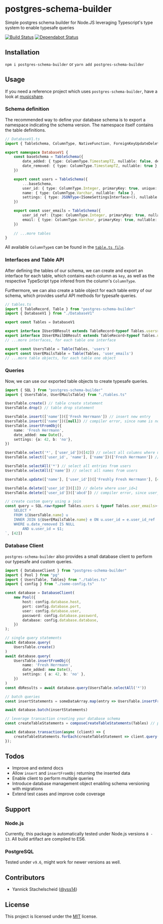 # postgres-schema-builder
Simple postgres schema builder for Node.JS leveraging Typescript's type system to enable typesafe queries

[![Build Status](https://travis-ci.com/yss14/postgres-schema-builder.svg?branch=master)](https://travis-ci.com/yss14/postgres-schema-builder)
[![Dependabot Status](https://api.dependabot.com/badges/status?host=github&repo=yss14/postgres-schema-builder)](https://dependabot.com)

## Installation
`npm i postgres-schema-builder` or `yarn add postgres-schema-builder`

## Usage

If you need a reference project which uses `postgres-schema-builder`, have a look at [musicshare](https://github.com/yss14/musicshare/tree/master/projects/backend/src/database).

### Schema definition

The recommended way to define your database schema is to export a namespace indicating the schema version. The namespace itself contains the table definitions.

```typescript
// DatabaseV1.ts
import { TableSchema, ColumnType, NativeFunction, ForeignKeyUpdateDeleteRule, JSONType } from "postgres-schema-builder"

export namespace DatabaseV1 {
    const baseSchema = TableSchema({
		date_added: { type: ColumnType.TimestampTZ, nullable: false, defaultValue: { func: NativeFunction.Now } },
		date_removed: { type: ColumnType.TimestampTZ, nullable: true },
	})

	export const users = TableSchema({
		...baseSchema,
		user_id: { type: ColumnType.Integer, primaryKey: true, unique: true },
        name: { type: ColumnType.Varchar, nullable: false },
        settings: { type: JSONType<ISomeSettingsInterface>(), nullable: false },
    })

    export const user_emails = TableSchema({
        user_id_ref: {type: ColumnType.Integer, primaryKey: true, nullable: false, foreignKeys: [{ targetTable: 'users', targetColumn: 'user_id', onDelete: ForeignKeyUpdateDeleteRule.Cascade }]},
        email: { type: ColumnType.Varchar, primaryKey: true, nullable: false },
    })
    
    // ...more tables
}
```

All available `ColumnType`s can be found in the [`table.ts file`](https://github.com/yss14/postgres-schema-builder/blob/master/src/table.ts#L78).

### Interfaces and Table API

After defining the tables of our schema, we can create and export an interface for each table, which contains each column as `key`, as well as the respective TypeScript type infered from the column's `ColumnType`.

Furthermore, we can also create a table object for each table entry of our schema, which provides useful API methods for typesafe queries.

```typescript
// tables.ts
import { TableRecord, Table } from "postgres-schema-builder"
import { DatabaseV1 } from "./DatabaseV1"

export const Tables = DatabaseV1

export interface IUserDBResult extends TableRecord<typeof Tables.users> { }
export interface IUserEMailDBResult extends TableRecord<typeof Tables.user_emails> { }
// ...more interfaces, for each table one interface

export const UsersTable = Table(Tables, 'users')
export const UserEMailsTable = Table(Tables, 'user_emails')
// ...more table objects, for each table one object
```

### Queries

Now, we can use our exported table objects to create typesafe queries.

```typescript
import { SQL } from "postgres-schema-builder"
import { UsersTable, UserEMailsTable} from "./tables.ts"

UsersTable.create() // table create statement
UsersTable.drop() // table drop statement

UsersTable.insert(['name'])(['Fresh Herrmann']) // insert new entry
UsersTable.insert(['name'])([null]) // compiler error, since name is not nullable
UsersTable.insertFromObj({
	name: 'Fresh Herrmann',
	date_added: new Date(),
	settings: {a: 42, b: 'no'},
})

UsersTable.select('*', ['user_id'])([42]) // select all columns where user_id=42
UsersTable.select(['user_id', 'name'], ['name'])(['Fresh Herrmann']) // select only user_id and name where name='Fresh Herrmann'

UsersTable.selectAll('*') // select all entries from users
UsersTable.selectAll(['name']) // select all names from users

UsersTable.update(['name'], ['user_id'])(['Freshly Fresh Herrmann'], [42]) // update entry's name where user_id=42

UsersTable.delete(['user_id'])([1]) // delete where user_id=1
UsersTable.delete(['user_id'])(['abcd']) // compiler error, since user_id has type number

// create custom query using a join
const query = SQL.raw<typeof Tables.users & typeof Tables.user_emails>(`
	SELECT *
	FROM ${UsersTable.name} u
	INNER JOIN ${UserEMailsTable.name} e ON u.user_id = e.user_id_ref
	WHERE u.date_removed IS NULL
		AND u.user_id = $1;
`, [42])
```

### Database Client

`postgres-schema-builder` also provides a small database client to perform our typesafe and custom queries.

```typescript
import { DatabaseClient } from "postgres-schema-builder"
import { Pool } from "pg"
import { UsersTable, Tables} from "./tables.ts"
import { config } from "./some-config.ts"

const database = DatabaseClient(
	new Pool({
		host: config.database.host,
		port: config.database.port,
		user: config.database.user,
		password: config.database.password,
		database: config.database.database,
	})
);

// single query statements
await database.query(
    UsersTable.create()
)
await database.query(
    UsersTable.insertFromObj({
        name: 'Fresh Herrmann',
        date_added: new Date(),
        settings: { a: 42, b: 'no' },
    })
)
const dbResults = await database.query(UsersTable.selectAll('*'))

// batch queries
const insertStatements = someDataArray.map(entry => UsersTable.insertFromObj(entry))

await database.batch(insertStatements)

// leverage transaction creating your database schema
const createTableStatements = composeCreateTableStatements(Tables) // performs a topological sort on your tables defined in <Tables>

await database.transaction(async (client) => {
	createTableStatements.forEach(createTableStatement => client.query({ sql: createTableStatement }))
});
```

## Todos

* Improve and extend docs
* Allow `insert` and `insertFromObj` returning the inserted data
* Enable client to perform multiple queries
* Introduce database management object enabling schema versioning with migrations
* Extend test cases and improve code coverage

## Support

### Node.js
Currently, this package is automatically tested under Node.js versions `8 - 13`.
All build artifact are compiled to ES6.

### PostgreSQL
Tested under `v9.6`, might work for newer versions as well.

## Contributors
* Yannick Stachelscheid ([@yss14](https://github.com/yss14))

## License
This project is licensed under the [MIT](LICENSE) license.